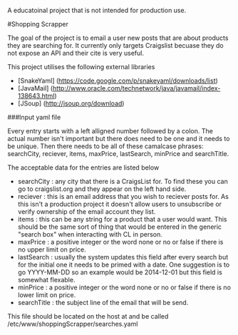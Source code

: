 A educatoinal project that is not intended for production use. 

#Shopping Scrapper

The goal of the project is to email a user new posts that are about products they are searching for. It currently only targets Craigslist becuase they do not expose an API and their cite is very useful.

This project utilises the following external libraries
* [SnakeYaml] (https://code.google.com/p/snakeyaml/downloads/list) 
* [JavaMail] (http://www.oracle.com/technetwork/java/javamail/index-138643.html)
* [JSoup] (http://jsoup.org/download)

###Input yaml file

Every entry starts with a left alligned number followed by a colon. The actual number isn't important but there does need to be one and it needs to be unique. Then there needs to be all of these camalcase phrases: searchCity, reciever, items, maxPrice, lastSearch, minPrice and searchTitle.

The acceptable data for the entries are listed below
* searchCity : any city that there is a CraigsList for. To find these you can go to craigslist.org and they appear on the left hand side.
* reciever : this is an email address that you wish to reciever posts for. As this isn't a production project it doesn't allow users to unsubscribe or verify ownership of the email account they list.
* items : this can be any string for a product that a user would want. This should be the same sort of thing that would be entered in the generic "search box" when interacting with CL in person.
* maxPrice : a positive integer or the word none or no or false if there is no upper limit on price.
* lastSearch : usually the system updates this field after every search but for the initial one it needs to be primed with a date. One suggestion is to go YYYY-MM-DD so an example would be 2014-12-01 but this field is somewhat flexable.
* minPrice : a positive integer or the word none or no or false if there is no lower limit on price.
* searchTitle : the subject line of the email that will be send.

This file should be located on the host at and be called /etc/www/shoppingScrapper/searches.yaml

